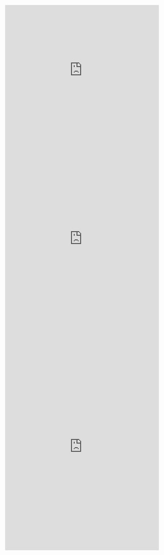 <html>
  <head>
    <meta charset="UTF-8">
    <meta name="viewport" content="width=device-width, initial-scale=1.0">
    <title>How I use data in sport</title>
    <link rel="stylesheet" href="assets/css/sport.css">
  <div class="row">
    <div class="column">
  <iframe title="Statistical breakdown of Derrick Henry's production" aria-label="Range Plot" id="datawrapper-chart-j2H7E" src="https://datawrapper.dwcdn.net/j2H7E/6/" scrolling="no" frameborder="0" style="width: 100%; min-width: 100% !important; border: none;" height="424"></iframe><script type="text/javascript">!function(){"use strict";window.addEventListener("message",(function(e){if(void 0!==e.data["datawrapper-height"]){var t=document.querySelectorAll("iframe");for(var a in e.data["datawrapper-height"])for(var r=0;r<t.length;r++){if(t[r].contentWindow===e.source)t[r].style.height=e.data["datawrapper-height"][a]+"px"}}}))}();
</script>
   <div>
     <div class="column">
       <iframe title="Which quarterbacks performed better than expected?" aria-label="chart" id="datawrapper-chart-zM5Gk" src="https://datawrapper.dwcdn.net/zM5Gk/4/" scrolling="no" frameborder="0" style="width: 100%; min-width: 100% !important; border: none;" height="680"></iframe><script type="text/javascript">!function(){"use strict";window.addEventListener("message",(function(e){if(void 0!==e.data["datawrapper-height"]){var t=document.querySelectorAll("iframe");for(var a in e.data["datawrapper-height"])for(var r=0;r<t.length;r++){if(t[r].contentWindow===e.source)t[r].style.height=e.data["datawrapper-height"][a]+"px"}}}))}();
</script>
       </div>
   <div class="column">
     <iframe title="How does D.K. Metcalf compare to other rookie wide receivers?" aria-label="Column Chart" id="datawrapper-chart-46q3A" src="https://datawrapper.dwcdn.net/46q3A/3/" scrolling="no" frameborder="0" style="width: 100%; min-width: 100% !important; border: none;" height="680"></iframe><script type="text/javascript">!function(){"use strict";window.addEventListener("message",(function(e){if(void 0!==e.data["datawrapper-height"]){var t=document.querySelectorAll("iframe");for(var a in e.data["datawrapper-height"])for(var r=0;r<t.length;r++){if(t[r].contentWindow===e.source)t[r].style.height=e.data["datawrapper-height"][a]+"px"}}}))}();
</script>
     </div>
       </div>
          
  
 
  
  
  
  
  
  </html>
